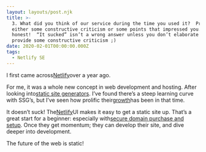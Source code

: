 ```yaml
---
layout: layouts/post.njk
title: >-
  3. What did you think of our service during the time you used it?  Provide
  either some constructive criticism or some points that impressed you.  Be
  honest!  “It sucked” isn’t a wrong answer unless you don’t elaborate and
  provide some constructive criticism ;)
date: 2020-02-01T00:00:00.000Z
tags:
  - Netlify SE
---
```

I first came across[Netlify](https://www.netlify.com/)over a year ago.

For me, it was a whole new concept in web development and hosting. After looking into[static site generators](https://www.staticgen.com/). I’ve found there’s a steep learning curve with SSG’s, but I’ve seen how prolific their[growth](https://github.com/myles/awesome-static-generators)has been in that time.

It doesn’t suck! The[Netlify](https://www.netlify.com/)UI makes it easy to get a static site up. That’s a great start for a beginner: especially with[secure domain purchase and setup](https://www.netlify.com/blog/2018/06/19/buy-and-secure-a-custom-domain-through-netlify/). Once they get momentum; they can develop their site, and dive deeper into development.

The future of the web is static!
